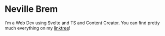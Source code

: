 # Neville Brem

I'm a Web Dev using Svelte and TS and Content Creator. You can find pretty much everything on my [linktree](https://links.nevillebrem.com)!

